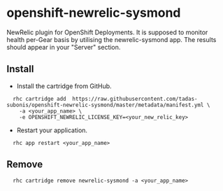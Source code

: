 openshift-newrelic-sysmond
==================

NewRelic plugin for OpenShift Deployments. It is supposed to monitor health per-Gear
basis by utilising the newrelic-sysmond app. The results should appear in your "Server" section.

Install
-------

- Install the cartridge from GitHub.

```
  rhc cartridge add  https://raw.githubusercontent.com/tadas-subonis/openshift-newrelic-sysmond/master/metadata/manifest.yml \
	-a <your_app_name> \ 
    -e OPENSHIFT_NEWRELIC_LICENSE_KEY=<your_new_relic_key>
```

- Restart your application.

```
  rhc app restart <your_app_name>
```
      
Remove
------

```
  rhc cartridge remove newrelic-sysmond -a <your_app_name>
```
